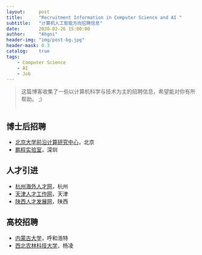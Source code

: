 ```yaml
---
layout:     post
title:      "Recruitment Information in Computer Science and AI "
subtitle:   "计算机人工智能方向招聘信息"
date:       2020-02-26 15:00:00
author:     "Ahgni"
header-img: "img/post-bg.jpg"
header-mask: 0.3
catalog:    true
tags:
    - Computer Science
    - AI
    - Job
---
```



> 这篇博客收集了一些以计算机科学与技术为主的招聘信息，希望能对你有所帮助。 ;) <br><br>


## 博士后招聘
* [北京大学前沿计算研究中心](https://cfcs.pku.edu.cn/announcement/recruiting/236532.htm)，北京
* [鹏程实验室](http://www.pcl.ac.cn/)，深圳
## 人才引进
* [杭州海外人才网](http://www.hzzjlx.com/)，杭州
* [天津人才工作网](https://www.tjrc.gov.cn/Index.aspx)，天津
* [陕西人才发展网](http://www.sxrcfz.org/)，陕西
## 高校招聘
* [内蒙古大学](http://www.imu.edu.cn/info/1032/1340.htm)，呼和浩特
* [西北农林科技大学](https://cie.nwafu.edu.cn/dtytz/tzgg/437370.htm)，杨凌

